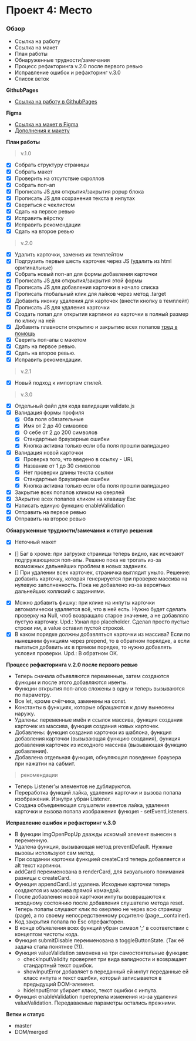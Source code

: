 # Проект 4: Место

### Обзор

* Ссылка на работу
* Ссылка на макет
* План работы
* Обнаруженные трудности/замечания
* Процесс рефакторинга v.2.0 после первого ревью
* Исправление ошибок и рефакторинг v.3.0
* Список веток

**GithubPages**

* [Ссылка на работу в GithubPages](https://sh4n-oldone.github.io/mesto/)

**Figma**

* [Ссылка на макет в Figma](https://www.figma.com/file/StZjf8HnoeLdiXS7dYrLAh/JavaScript.-Sprint-4)
* [Дополнения к макету](https://www.figma.com/file/nlYpT4VhFiwimn2YlncrcF/JavaScript.-Sprint-5?node-id=0%3A1)

**План работы**
>v.1.0
- [x] Собрать структуру страницы
- [x] Собрать макет
- [x] Проверить на отсутствие скроллов
- [x] Собрать поп-ап
- [x] Прописать JS для открытия/закрытия popup блока
- [x] Прописать JS для сохранения текста в инпутах
- [x] Свериться с чеклистом
- [x] Сдать на первое ревью
- [x] Исправить вёрстку
- [x] Исправить рекомендации
- [x] Сдать на второе ревью

>v.2.0
- [x] Удалить карточки, заменив их темплейтом
- [x] Подгрузить первые шесть карточек через JS (удалить из html оригинальные)
- [x] Собрать новый поп-ап для формы добавления карточки
- [x] Прописать JS для открытия/закрытия этой формы
- [x] Прописать JS для добавления карточки в начало списка
- [x] Прописать глобальный клик для лайков через метод .target
- [x] Добавить иконку удаления для карточек (внести кнопку в темплейт)
- [x] Прописать JS для удаления карточки
- [x] Создать попап для открытия картинки из карточки в полный размер по клику на ней
- [x] Добавить плавности открытию и закрытию всех попапов [тред в помощь](https://stackoverflow.com/questions/3331353/transitions-on-the-css-display-property)
- [x] Сверить поп-апы с макетом
- [x] Сдать на первое ревью.
- [x] Сдать на второе ревью.
- [x] Исправить рекомендации.

>v.2.1
- [x] Новый подход к импортам стилей.

>v.3.0
- [x] Отдельный файл для кода валидации validate.js
- [x] Валидация формы профиля
  - [x] Оба поля обязательные
  - [x] Имя от 2 до 40 символов
  - [x] О себе от 2 до 200 символов
  - [x] Стандартные браузерные ошибки
  - [x] Кнопка активна только если оба поля прошли валидацию
- [x] Валидация новой карточки
  - [x] Проверка того, что введено в ссылку - URL
  - [x] Название от 1 до 30 символов
  - [x] Нет проверки длины текста ссылки
  - [x] Стандартные браузерные ошибки
  - [x] Кнопка активна только если оба поля прошли валидацию
- [x] Закрытие всех попапов кликом на оверлей
- [x] ЗАкрытие всех попапов кликом на клавишу Esc
- [x] Написать единую функцию enableValidation
- [x] Отправить на первое ревью
- [x] Отправить на второе ревью

**Обнаруженные трудности/замечания и статус решения**

- [x] Неточный макет
- [] Баг в хроме: при загрузке страницы теперь видно, как исчезают подгружающиеся поп-апы. Решено пока не трогать из-за возможных дальнейших проблем в новых заданиях.
- [] При удалении всех карточек, страничка выглядит уныло. Решение: добавить карточку, которая генерируется при проверке массива на нулевую заполненность. Пока не добавлено из-за вероятных дальнейших коллизий с заданиями.
- [x] Можно добавить фишку: при клике на инпуты карточки автоматически удаляется всё, что в ней есть. Нужно будет сделать проверку на Null, чтоб возвращало старое значение, а не добавляло пустую карточку. Upd.: Узнал про placeholder. Сделал просто пустые строки им, а value оставил пустой строкой.
- [x] В каком порядке должны добавляться карточки из массива? Если по нынешним функциям через prepend, то в обратном порялдке, а если пытаться добавить их в прямом порядке, то нужно добавлять условия проверки. Upd.: В обратном ОК.

**Процесс рефакторинга v.2.0 после первого ревью**

- Теперь сначала объявляются переменные, затем создаются функции и после этого добавляются ивенты.
- Функции открытия поп-апов сложены в одну и теперь вызываются по параметру.
- Все let, кроме счётчика, заменены на const.
- Константы в функциях, которые обращаются к дому вынесены наружу.
- Удалены: переменные имён и ссылок массива, функция создания карточек из массива, функция создания новых карточек.
- Добавлены: функция создания карточки из шаблона, функция добавления карточки (вызывающая функцию создания), функция добавления карточек из исходного массива (вызывающая функцию добавления).
- Добавлена отдельная функция, обнуляющая поведение браузера при нажатии на сабмит.

> рекомендации
- Теперь Listener'ы элементов не дублируются.
- Переработка функций лайка, удаления карточки и вызова попапа изображения. Изнутри убран Listener.
- Создана объединяющая слушатели ивентов лайка, удаления карточки и вызова попапа изображения функция - setEventListeners.

**Исправление ошибок и рефакторинг v.3.0**

- В функции imgOpenPopUp дважды искомый элемент вынесен в переменную.
- Удалена функция, вызывающая метод preventDefault. Нужные вызовы используют сам метод.
- При создании карточки функцией createCard теперь добавляется и alt текст картинки.
- addCard переименована в renderCard, для визуального понимания разницы с createCard.
- Функция appendCardList удалена. Исходные карточки теперь создаются из массива прямой командой.
- После добавления новой картчоки инпуты возвращаются к исходному состоянию после добавления слушателю метода reset.
- Теперь попапы слушают клик по оверлею не через всю страницу (page), а по своему непосредственному родителю (page__container).
- Код закрытия попапа по Esc отрефакторен.
- В конце объявления всех функций убран символ ';' в соответствии с концептом чистоты кода.
- Функция submitDisable переименована в toggleButtonState. (Так её задача стала понятнее (?)).
- Функция valueValidation заменена на три самостоятельные функции:
  - checkInputValidity проверяет три вида валидности и возвращает стандартный текст ошибок.
  - showInputError добавляет в переданный ей инпут переданные ей класс инпута и текст ошибки, который записывается в предыдущий DOM-элемент.
  - hideInputError убирает класс, текст ошибки с инпута.
- Функция enableValidation претерпела изменения из-за удаления valueValidation. Передаваемые параметры остались прежними.

**Ветки и статус**

- master
- DOM/merged
